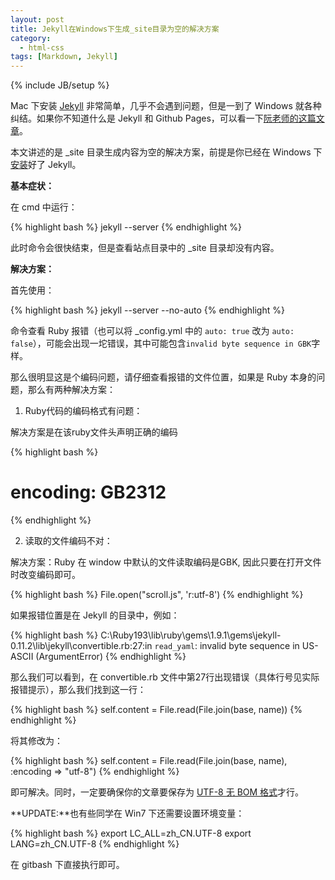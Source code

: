 ```yaml
---
layout: post
title: Jekyll在Windows下生成_site目录为空的解决方案
category:
  - html-css
tags: [Markdown, Jekyll]
---
```

{% include JB/setup %}

Mac 下安装 [Jekyll][1] 非常简单，几乎不会遇到问题，但是一到了 Windows 就各种纠结。如果你不知道什么是 Jekyll 和 Github Pages，可以看一下[阮老师的这篇文章][2]。

本文讲述的是 \_site 目录生成内容为空的解决方案，前提是你已经在 Windows 下[安装][3]好了 Jekyll。

**基本症状：**

在 cmd 中运行：

{% highlight bash %}
jekyll --server
{% endhighlight %}

此时命令会很快结束，但是查看站点目录中的 \_site 目录却没有内容。

**解决方案：**

首先使用：

{% highlight bash %}
jekyll --server --no-auto
{% endhighlight %}

命令查看 Ruby 报错（也可以将 \_config.yml 中的 `auto: true` 改为 `auto: false`），可能会出现一坨错误，其中可能包含`invalid byte sequence in GBK`字样。

那么很明显这是个编码问题，请仔细查看报错的文件位置，如果是 Ruby 本身的问题，那么有两种解决方案：

1. Ruby代码的编码格式有问题：

解决方案是在该ruby文件头声明正确的编码

{% highlight bash %}
# encoding: GB2312
{% endhighlight %}

2. 读取的文件编码不对：

解决方案：Ruby 在 window 中默认的文件读取编码是GBK, 因此只要在打开文件时改变编码即可。

{% highlight bash %}
File.open("scroll.js", 'r:utf-8')
{% endhighlight %}

如果报错位置是在 Jekyll 的目录中，例如：

{% highlight bash %}
C:\Ruby193\lib\ruby\gems\1.9.1\gems\jekyll-0.11.2\lib\jekyll\convertible.rb:27:in `read_yaml`: invalid byte sequence in US-ASCII (ArgumentError)
{% endhighlight %}

那么我们可以看到，在 convertible.rb 文件中第27行出现错误（具体行号见实际报错提示），那么我们找到这一行：

{% highlight bash %}
self.content = File.read(File.join(base, name))
{% endhighlight %}

将其修改为：

{% highlight bash %}
self.content = File.read(File.join(base, name), :encoding => "utf-8")
{% endhighlight %}

即可解决。同时，一定要确保你的文章要保存为 [UTF-8 无 BOM 格式][4]才行。

**UPDATE:**也有些同学在 Win7 下还需要设置环境变量：

{% highlight bash %}
export LC_ALL=zh_CN.UTF-8
export LANG=zh_CN.UTF-8
{% endhighlight %}

在 gitbash 下直接执行即可。


[1]: https://github.com/mojombo/jekyll
[2]: http://www.ruanyifeng.com/blog/2012/08/blogging_with_jekyll.html
[3]: https://github.com/mojombo/jekyll/wiki/install
[4]: http://wenwen.soso.com/z/q118420256.htm



